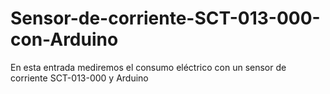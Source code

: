 # Sensor-de-corriente-SCT-013-000-con-Arduino
En esta entrada mediremos el consumo eléctrico con un sensor de corriente SCT-013-000 y Arduino

